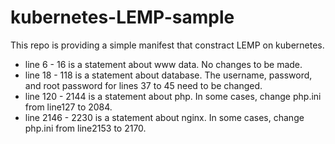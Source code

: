 # kubernetes-LEMP-sample

This repo is providing a simple manifest that constract LEMP on kubernetes.

- line 6    - 16   is a statement about www data. No changes to be made.
- line 18   - 118  is a statement about database. The username, password, and root password for lines 37 to 45 need to be changed.
- line 120  - 2144 is a statement about php.      In some cases, change php.ini from line127 to 2084.
- line 2146 - 2230 is a statement about nginx.    In some cases, change php.ini from line2153 to 2170.
